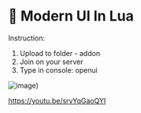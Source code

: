 # 🍚 Modern UI In Lua

 Instruction:
  1. Upload to folder - addon
  2. Join on your server
  3. Type in console: openui
 
![image](https://user-images.githubusercontent.com/110423050/236620559-030d0cb2-5a8a-4178-b414-b71288176f72.png))

https://youtu.be/srvYqGaoQYI
